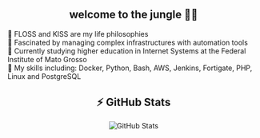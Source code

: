 <div align="center" class="myWrapper">
  <!--<img align="center" src="https://raw.githubusercontent.com/andradesysadmin/andradesysadmin/refs/heads/main/linux-linux-power.gif">-->
  <h2 align="center">welcome to the jungle 👊🔥</h2>
</div>
<div>
  <ul style="list-style-type: none; padding: 0;">
    <li>🔹 FLOSS and KISS are my life philosophies </li>
    <li>🔹 Fascinated by managing complex infrastructures with automation tools </li>
    <li>🔹 Currently studying higher education in Internet Systems at the Federal Institute of Mato Grosso </li>
    <li>🔹 My skills including: Docker, Python, Bash, AWS, Jenkins, Fortigate, PHP, Linux and PostgreSQL </li>
  </ul>
</div>

<h2 align="center">⚡ GitHub Stats</h2>

<div align="center" class="myWrapper">
  <img src="https://github-readme-stats.vercel.app/api?username=andradesysadmin&show_icons=true&theme=calm_pink" alt="GitHub Stats">
</div>


